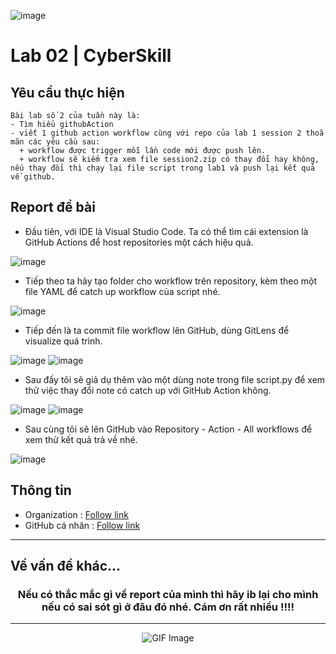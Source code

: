 ![image](https://github.com/user-attachments/assets/c323ce84-8d14-4ba6-b14a-4c4f1084af34)
# Lab 02 | CyberSkill
## Yêu cầu thực hiện 
```
Bài lab số 2 của tuần này là:
- Tìm hiểu githubAction
- viết 1 github action workflow cùng với repo của lab 1 session 2 thoã mãn các yêu cầu sau:
  + workflow được trigger mỗi lần code mới được push lên.
  + workflow sẽ kiểm tra xem file session2.zip có thay đổi hay không, nếu thay đổi thì chạy lại file script trong lab1 và push lại kết quả về github.
```
## Report đề bài
- Đầu tiên, với IDE là Visual Studio Code. Ta có thể tìm cái extension là GitHub Actions để host repositories một cách hiệu quả.

![image](https://github.com/user-attachments/assets/2250e8df-022d-43b6-a015-491515d1a214)
- Tiếp theo ta hãy tạo folder cho workflow trên repository, kèm theo một file YAML để catch up workflow của script nhé.

![image](https://github.com/user-attachments/assets/0d60c04e-a717-4793-b92b-cddb2b10e5b2)
- Tiếp đến là ta commit file workflow lên GitHub, dùng GitLens để visualize quá trình.

![image](https://github.com/user-attachments/assets/45ab1e88-30c5-4347-ba55-9d0a6221ce6d)
![image](https://github.com/user-attachments/assets/4cc4b195-2c63-4935-94d8-1c50e105b7dc)
- Sau đấy tôi sẽ giả dụ thêm vào một dùng note trong file script.py để xem thử việc thay đổi note có catch up với GitHub Action không.

![image](https://github.com/user-attachments/assets/770402af-7681-434a-90a2-c39d6432a1f9)
![image](https://github.com/user-attachments/assets/5f67bb29-0248-415f-a9d8-3fff09e807ea)
- Sau cùng tôi sẽ lên GitHub vào Repository - Action - All workflows để xem thử kết quả trả về nhé.

![image](https://github.com/user-attachments/assets/fdccb4bc-775a-4365-841e-f31fdfe1466c)


## Thông tin 
 - Organization : [Follow link](https://github.com/cyberskill-world)
 - GitHub cá nhân : [Follow link](https://github.com/uziii2208)

---

## Về vấn đề khác...

<div align="center">
<h3 align="center">Nếu có thắc mắc gì về report của mình thì hãy ib lại cho mình nếu có sai sót gì ở đâu đó nhé. Cám ơn rất nhiều !!!!</h3>
<div>

---

 <!-- Support Me --> 
<div align="center">
    <img src="https://github.com/user-attachments/assets/f6a6e4e5-50e6-41d1-81b8-986edaa1a30e" alt="GIF Image">
</div>


